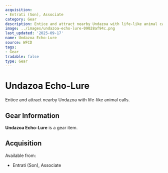 ```yaml
---
acquisition:
- Entrati (Son), Associate
category: Gear
description: Entice and attract nearby Undazoa with life-like animal calls.
image: ../images/undazoa-echo-lure-09028af94c.png
last_updated: '2025-09-17'
name: Undazoa Echo-Lure
source: WFCD
tags:
- Gear
tradable: false
type: Gear
---
```


# Undazoa Echo-Lure

Entice and attract nearby Undazoa with life-like animal calls.

## Gear Information

**Undazoa Echo-Lure** is a gear item.

## Acquisition

Available from:
- Entrati (Son), Associate

